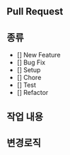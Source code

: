 ## Pull Request

## 종류

- [] New Feature
- [] Bug Fix
- [] Setup
- [] Chore
- [] Test
- [] Refactor

## 작업 내용


## 변경로직


